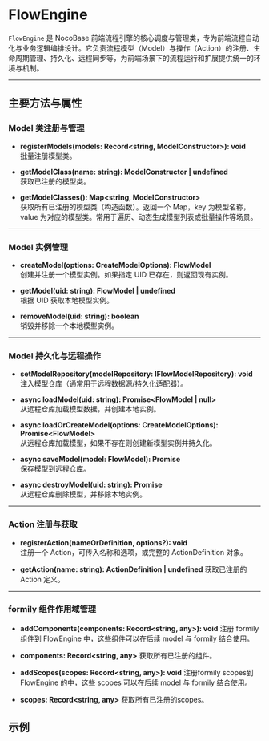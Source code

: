 # FlowEngine

`FlowEngine` 是 NocoBase 前端流程引擎的核心调度与管理类，专为前端流程自动化与业务逻辑编排设计。它负责流程模型（Model）与操作（Action）的注册、生命周期管理、持久化、远程同步等，为前端场景下的流程运行和扩展提供统一的环境与机制。

---

## 主要方法与属性

### Model 类注册与管理

- **registerModels(models: Record<string, ModelConstructor>): void**  
  批量注册模型类。

- **getModelClass(name: string): ModelConstructor | undefined**  
  获取已注册的模型类。

- **getModelClasses(): Map<string, ModelConstructor>**  
  获取所有已注册的模型类（构造函数）。返回一个 Map，key 为模型名称，value 为对应的模型类。常用于遍历、动态生成模型列表或批量操作等场景。
---

### Model 实例管理

- **createModel(options: CreateModelOptions): FlowModel**  
  创建并注册一个模型实例。如果指定 UID 已存在，则返回现有实例。

- **getModel(uid: string): FlowModel | undefined**  
  根据 UID 获取本地模型实例。

- **removeModel(uid: string): boolean**  
  销毁并移除一个本地模型实例。

---

### Model 持久化与远程操作

- **setModelRepository(modelRepository: IFlowModelRepository): void**  
  注入模型仓库（通常用于远程数据源/持久化适配器）。

- **async loadModel(uid: string): Promise<FlowModel \| null>**  
  从远程仓库加载模型数据，并创建本地实例。

- **async loadOrCreateModel(options: CreateModelOptions): Promise\<FlowModel\>**  
  从远程仓库加载模型，如果不存在则创建新模型实例并持久化。

- **async saveModel(model: FlowModel): Promise<any>**  
  保存模型到远程仓库。

- **async destroyModel(uid: string): Promise<boolean>**  
  从远程仓库删除模型，并移除本地实例。

---

### Action 注册与获取

- **registerAction(nameOrDefinition, options?): void**  
  注册一个 Action，可传入名称和选项，或完整的 ActionDefinition 对象。

- **getAction(name: string): ActionDefinition \| undefined**
  获取已注册的 Action 定义。

---

### formily 组件作用域管理

- **addComponents(components: Record<string, any>): void**
  注册 formily 组件到 FlowEngine 中，这些组件可以在后续 model 与 formily 结合使用。

- **components: Record<string, any>**
  获取所有已注册的组件。

- **addScopes(scopes: Record<string, any>): void**
  注册formily scopes到 FlowEngine 的中，这些 scopes 可以在后续 model 与 formily 结合使用。

- **scopes: Record<string, any>**
  获取所有已注册的scopes。

## 示例

<code src="./demos/quickstart.tsx"></code>
